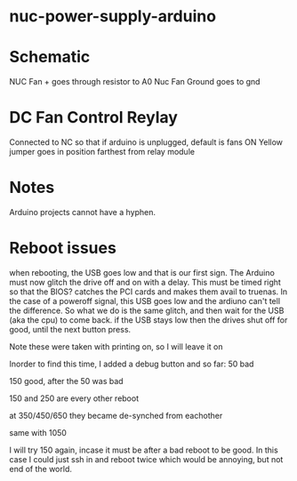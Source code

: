 # nuc-power-supply-arduino


# Schematic

NUC Fan      + goes through resistor to A0
Nuc Fan Ground goes to gnd


# DC Fan Control Reylay
Connected to NC so that if arduino is unplugged, default is fans ON
Yellow jumper goes in position farthest from relay module


# Notes
Arduino projects cannot have a hyphen.


# Reboot issues
when rebooting, the USB goes low and that is our first sign. The Arduino must now glitch the drive off and on with a delay.
This must be timed right so that the BIOS? catches the PCI cards and makes them avail to truenas. In the case of a poweroff signal, this USB goes low
and the ardiuno can't tell the difference. So what we do is the same glitch, and then wait for the USB (aka the cpu) to come back. if the USB stays low
then the drives shut off for good, until the next button press.

Note these were taken with printing on, so I will leave it on

Inorder to find this time, I added a debug button and so far:
50 bad

150 good, after the 50 was bad

150 and 250 are every other reboot

at 350/450/650 they became de-synched from eachother

same with 1050

I will try 150 again, incase it must be after a bad reboot to be good. In this case I could just ssh in and reboot twice which would be annoying, but not end of the world.
